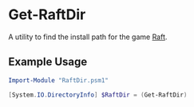 # Get-RaftDir

A utility to find the install path for the game [Raft](https://raft-game.com/).

## Example Usage

```PowerShell
Import-Module "RaftDir.psm1"

[System.IO.DirectoryInfo] $RaftDir = (Get-RaftDir)
```
